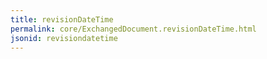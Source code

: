 ```yaml
---
title: revisionDateTime
permalink: core/ExchangedDocument.revisionDateTime.html
jsonid: revisiondatetime
---
```

